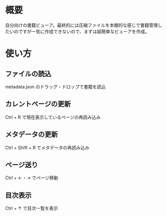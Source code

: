 # 概要
自分向けの書籍ビューア。最終的には圧縮ファイルを本棚的な感じで書籍管理したいのですが一気に作成できないので、まずは超簡単なビューアを作成。


# 使い方
## ファイルの読込
metadata.json のドラッグ・ドロップで書籍を読込

## カレントページの更新
Ctrl + R で現在表示しているページの再読み込み

## メタデータの更新
Ctrl + Shift + R でメタデータの再読み込み

## ページ送り
Ctrl + ←・→ でページ移動

## 目次表示
Ctrl + ↑ で目次一覧を表示


